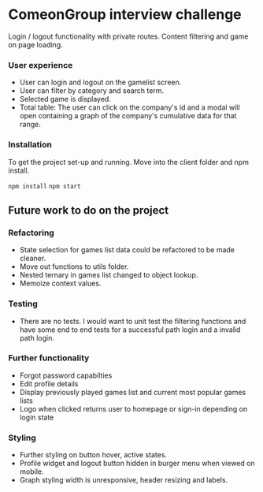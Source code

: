 # ComeonGroup interview challenge

Login / logout functionality with private routes. Content filtering and game on page loading.

### User experience

- User can login and logout on the gamelist screen.
- User can filter by category and search term.
- Selected game is displayed.
- Total table: The user can click on the company's id and a modal will open containing a graph of the company's cumulative data for that range.

### Installation

To get the project set-up and running. Move into the client folder and npm install.

`npm install`
`npm start`

## Future work to do on the project

### Refactoring

- State selection for games list data could be refactored to be made cleaner.
- Move out functions to utils folder.
- Nested ternary in games list changed to object lookup.
- Memoize context values.

### Testing

- There are no tests. I would want to unit test the filtering functions and have some end to end tests for a successful path login and a invalid path login.

### Further functionality

- Forgot password capabilties
- Edit profile details
- Display previously played games list and current most popular games lists
- Logo when clicked returns user to homepage or sign-in depending on login state

### Styling

- Further styling on button hover, active states.
- Profile widget and logout button hidden in burger menu when viewed on mobile.
- Graph styling width is unresponsive, header resizing and labels.
